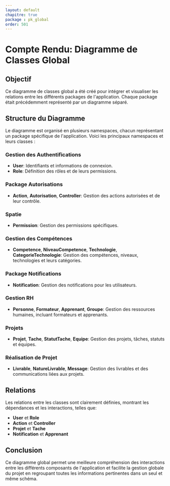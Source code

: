 ```yaml
---
layout: default
chapitre: true
package : pk_global
order: 501
---
```


# Compte Rendu: Diagramme de Classes Global

## Objectif
Ce diagramme de classes global a été créé pour intégrer et visualiser les relations entre les différents packages de l'application. Chaque package était précédemment représenté par un diagramme séparé.

## Structure du Diagramme
Le diagramme est organisé en plusieurs namespaces, chacun représentant un package spécifique de l'application. Voici les principaux namespaces et leurs classes :

### Gestion des Authentifications
- **User**: Identifiants et informations de connexion.
- **Role**: Définition des rôles et de leurs permissions.

### Package Autorisations
- **Action**, **Autorisation**, **Controller**: Gestion des actions autorisées et de leur contrôle.

### Spatie
- **Permission**: Gestion des permissions spécifiques.

### Gestion des Compétences
- **Competence**, **NiveauCompetence**, **Technologie**, **CategorieTechnologie**: Gestion des compétences, niveaux, technologies et leurs catégories.

### Package Notifications
- **Notification**: Gestion des notifications pour les utilisateurs.

### Gestion RH
- **Personne**, **Formateur**, **Apprenant**, **Groupe**: Gestion des ressources humaines, incluant formateurs et apprenants.

### Projets
- **Projet**, **Tache**, **StatutTache**, **Equipe**: Gestion des projets, tâches, statuts et équipes.

### Réalisation de Projet
- **Livrable**, **NatureLivrable**, **Message**: Gestion des livrables et des communications liées aux projets.

## Relations
Les relations entre les classes sont clairement définies, montrant les dépendances et les interactions, telles que:
- **User** et **Role**
- **Action** et **Controller**
- **Projet** et **Tache**
- **Notification** et **Apprenant**

## Conclusion
Ce diagramme global permet une meilleure compréhension des interactions entre les différents composants de l'application et facilite la gestion globale du projet en regroupant toutes les informations pertinentes dans un seul et même schéma.

